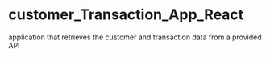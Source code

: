 # customer_Transaction_App_React
application that retrieves the customer and transaction data from a provided API
